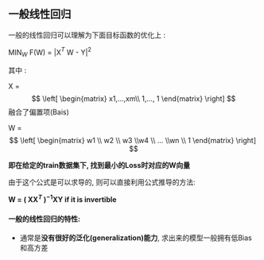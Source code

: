 ## 一般线性回归

一般的线性回归可以理解为下面目标函数的优化上 :

MIN$_W$ F(W)  = |X$^T$ W - Y|$^2$  

其中 : 

X = $$ \left[  \begin{matrix}   x1,...,xm\\ 1,..., 1   \end{matrix}  \right] $$  融合了偏置项(Bais)



W = $$ \left[  \begin{matrix}   w1 \\ w2 \\ w3 \\w4  \\  ... \\wn \\ 1  \end{matrix}  \right] ​$$   

**即在给定的train数据集下, 找到最小的Loss时对应的W向量**

由于这个公式是可以求导的, 则可以直接利用公式推导的方法: 

**W = ( XX$^T$ )$^{-1}$XY if it is invertible**



#### 一般的线性回归的特性:

- 通常是**没有很好的泛化(generalization)能力**, 求出来的模型一般拥有低Bias 和高方差







